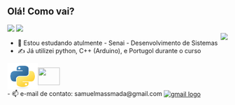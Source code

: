 ## Olá! Como vai? 
<div>
  <img src="https://github-readme-stats.vercel.app/api?username=SamuelMassaranaMadalena&show_icons=true&theme=highcontrast" >
  <img heigh="300cm" width="315cm" src="https://github-readme-stats.vercel.app/api/top-langs/?username=SamuelMassaranaMadalena&layout=donut">
</div>
<div>
<img align="right" src="https://media.discordapp.net/attachments/1271896143940550671/1284169415440470107/download_1.gif?ex=66e5a777&is=66e455f7&hm=8a9e7487753388be31ab5ec4e54f2e8260186d49f4c6c5d6d912839cdaa04139&=&width=100&height=100">  
</div>

- 📒 Estou estudando atulmente - Senai - Desenvolvimento de Sistemas
- ✍ Já utilizei python, C++ (Arduino), e Portugol durante o curso
<div>
<img align="center" alt="Rafa-Python" height="60" width="70" src="https://raw.githubusercontent.com/devicons/devicon/master/icons/python/python-original.svg"><img align="center" height="40" width="50" src="https://upload.wikimedia.org/wikipedia/commons/4/42/Arduino_Uno_logo.png">  
</div> 
- 📫 e-mail de contato: samuelmassmada@gmail.com <a href="mailto:samuelmassmada@gmail.com" target="_blank">
    <img align="center" src="https://img.shields.io/static/v1?message=Gmail&logo=gmail&label=&color=D14836&logoColor=white&labelColor=&style=for-the-badge" height="35" alt="gmail logo"  />
  </a>
